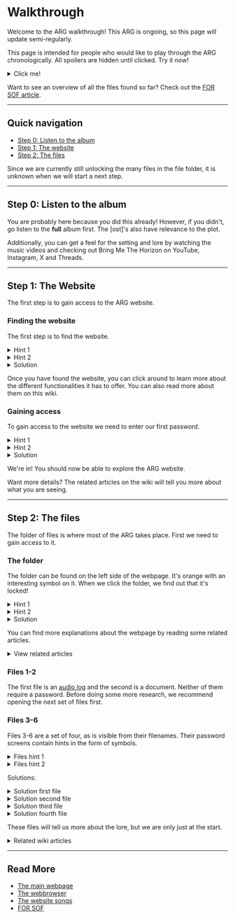 # Walkthrough

Welcome to the ARG walkthrough! This ARG is ongoing, so this page will update semi-regularly. 

This page is intended for people who would like to play through the ARG chronologically. All spoilers 
are hidden until clicked.
Try it now!

<details>
<summary>Click me!</summary>

You can find hints and passwords on this page to help you through the ARG.
</details>

Want to see an overview of all the files found so far? Check out the [FOR SOF article](files/for-sof).

***

## Quick navigation

- [Step 0: Listen to the album](#step-0-listen-to-the-album)
- [Step 1: The website](#step-1-the-website)
- [Step 2: The files](#step-2-the-files)

Since we are currently still unlocking the many files in the file folder, it is unknown when we will start a next step.

***

## Step 0: Listen to the album

You are probably here because you did this already! However, if you didn't, go listen 
to the **full** album first.
The [ost]'s also have relevance to the plot.

Additionally,
you can get a feel for the setting and lore by watching the music videos and checking out Bring Me The Horizon on 
YouTube, Instagram, X and Threads.

***

## Step 1: The Website

The first step is to gain access to the ARG website.

### Finding the website

The first step is to find the website.

<details>
<summary>Hint 1</summary>

At the end of Dig It we hear a funny little robot and some weird sounds. There is 
definitely more hidden there!
</details>
<details>
<summary>Hint 2</summary>

You're going to have to use some kind of 
</details>
<details>
<summary>Solution</summary>

There is a hidden QR code in the [spectrogram](music/spectrograms) and it leads us to
https://www.multidimensionalnavigator8.help/index-desktop.html.
</details>

Once you have found the website,
you can click around to learn more about the different functionalities it has to offer.
You can also read more about them on this wiki.

### Gaining access

To gain access to the website we need to enter our first password.

<details>
<summary>Hint 1</summary>

To find the code, we need the serial number of M8, the robot on the website.
</details>
<details>
<summary>Hint 2</summary>

Take a closer look at the album cover of NEx Gen.
</details>
<details>
<summary>Solution</summary>

The serial number we are looking for is 93934521 and can be seen on the side of M8's head 
on the [NEx Gen album](music/ph-nex-gen) cover.
</details>

We're in! You should now be able to explore the ARG website.

Want more details? The related articles on the wiki will tell you more about what
you are seeing.

***

## Step 2: The files

The folder of files is where most of the ARG takes place. First we need to gain access to it.

### The folder

The folder can be found on the left side of the webpage. It's orange with an interesting 
symbol on it.
When we click the folder, we find out that it's locked!

<details>
<summary>Hint 1</summary>

The password can be found by taking a good look at the ARG website itself.
</details>
<details>
<summary>Hint 2</summary>

Take a good look at the system time; you'll notice that there is something off about it.
</details>
<details>
<summary>Solution</summary>

The password for the folder is "past". We don't have an official explanation for this, but it is assumed 
to be the password due to the time discrepancies on the webpage.
</details>

You can find more explanations about the webpage by reading some related articles.

<details>
<summary>View related articles</summary>

- [Spectrograms](music/spectrograms)
- [Webpage](webpage)
- [Website songs](music/website-songs)
- [Website browser](webbrowser)
</details>

### Files 1-2

The first file is an [audio log](files/msgforsof) and the second is a document. Neither of them require a password. 
Before doing some more research, we recommend opening the next set of files first.

### Files 3-6

Files 3-6 are a set of four, as is visible from their filenames. Their password screens 
contain hints in the form of symbols.

<details>
<summary>Files hint 1</summary>

As you can gather from the file names, the passwords are related to the four insights 
we just read about.
These were actually revealed in multiple social media posts, so take a look on Instagram or X.
</details>
<details>
<summary>Files hint 2</summary>

There is more hidden in the audio on NEx Gen. Have a look at the songs again!
</details>

Solutions:
<details>
<summary>Solution first file</summary>

The first insight is 'connection', as seen in some social media posts.
</details>
<details>
<summary>Solution second file</summary>

The second insight is 'empathy'.
</details>
<details>
<summary>Solution third file</summary>

The third insight is 'purpose'.
</details>
<details>
<summary>Solution fourth file</summary>

</details>

These files will tell us more about the lore, but we are only just at the start.

<details>
<summary>Related wiki articles</summary>

- [The Insights](lore/insights)
- [1. Connection](lore/insight1-connection)
- [2. Empathy](lore/insight2-empathy.md)
- [3. Purpose](lore/insight3-purpose.md)
- [4. Vision](lore/insight4-vision.md)
</details>

***

## Read More

- [The main webpage](webpage)
- [The webbrowser](webbrowser)
- [The website songs](music/website-songs)
- [FOR SOF](files/for-sof)